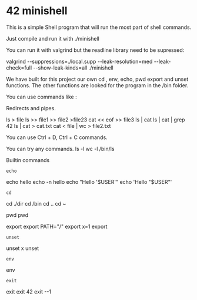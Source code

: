 # 42 minishell

This is a simple Shell program that will run the most part of shell commands.

Just compile and run it with ./minishell

You can run it with valgrind but the readline library need to be supressed:

valgrind --suppressions=./local.supp --leak-resolution=med --leak-check=full --show-leak-kinds=all ./minishell

We have built for this project our own cd , env, echo, pwd export and unset functions.
The other functions are looked for the program in the /bin folder.

You can use commands like :

Redirects and pipes.

ls > file
ls >> file1 >> file2 >file23
cat << eof >> file3
ls | cat
ls | cat | grep 42
ls | cat > cat.txt
cat < file | wc > file2.txt

You can use Ctrl + D, Ctrl + C commands.

You can try any commands.
ls -l 
wc -l 
/bin/ls

Builtin commands

    echo
echo hello
echo -n hello
echo "Hello '$USER'"
echo 'Hello "$USER"'

    cd
cd ./dir
cd /bin
cd ..
cd ~

  pwd
pwd

   export
export PATH="/"
export x=1
export

    unset
unset x
unset

    env
env

    exit
exit
exit 42
exit --1
